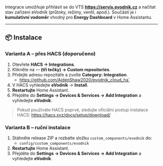 Integrace umožňuje přihlásit se do VTS **https://servis.evodnik.cz** a načítat stav zařízení eVodník (průtoky, režimy, ventil, apod.).
Součástí je i **kumulativní vodoměr** vhodný pro **Energy Dashboard** v Home Assistantu.

---

## 📦 Instalace

### Varianta A – přes HACS (doporučeno)

1. Otevřete **HACS → Integrations**.
2. Klikněte na **⋯ (tři tečky) → Custom repositories**.
3. Přidejte adresu repozitáře a zvolte **Category: Integration**.  
   - https://github.com/AidenShaw2020/evodnik_cloud_ha`
4. V HACS vyhledejte **eVodník** → **Install**.
5. **Restartujte** Home Assistant.
6. Přejděte do **Settings → Devices & Services → Add Integration** a vyhledejte **eVodník**.

> Pokud používáte HACS poprvé, sledujte oficiální postup instalace HACS: https://hacs.xyz/docs/setup/download/

### Varianta B – ruční instalace

1. Stáhněte release ZIP a rozbalte složku `custom_components/evodnik` do:
   - `config/custom_components/evodnik`
2. **Restartujte** Home Assistant.
3. Přejděte do **Settings → Devices & Services → Add Integration** a vyhledejte **eVodník**.
